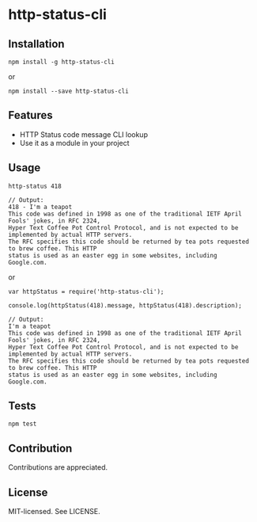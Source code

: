 http-status-cli
======

Installation
------
```
npm install -g http-status-cli
```

or

```
npm install --save http-status-cli
```

Features
------
* HTTP Status code message CLI lookup
* Use it as a module in your project

Usage
------
```
http-status 418

// Output:
418 - I'm a teapot
This code was defined in 1998 as one of the traditional IETF April Fools' jokes, in RFC 2324, 
Hyper Text Coffee Pot Control Protocol, and is not expected to be implemented by actual HTTP servers. 
The RFC specifies this code should be returned by tea pots requested to brew coffee. This HTTP 
status is used as an easter egg in some websites, including Google.com.
```

or

```
var httpStatus = require('http-status-cli');

console.log(httpStatus(418).message, httpStatus(418).description);

// Output:
I'm a teapot
This code was defined in 1998 as one of the traditional IETF April Fools' jokes, in RFC 2324, 
Hyper Text Coffee Pot Control Protocol, and is not expected to be implemented by actual HTTP servers. 
The RFC specifies this code should be returned by tea pots requested to brew coffee. This HTTP 
status is used as an easter egg in some websites, including Google.com.
```

Tests
------
```
npm test
```

Contribution
------
Contributions are appreciated.

License
------
MIT-licensed. See LICENSE.
